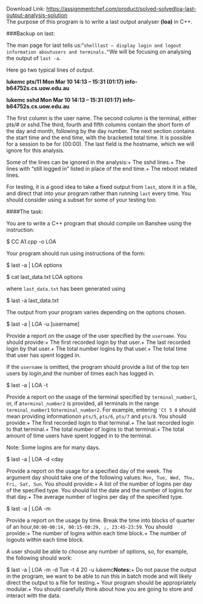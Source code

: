 Download Link: https://assignmentchef.com/product/solved-solvedloa-last-output-analysis-solution
<br>
The purpose of this program is to write a last output analyser **(loa)** in C++.

###Backup on last:

The man page for last tells us:“`shelllast – display login and logout information aboutusers and terminals.“`We will be focusing on analysing the output of `last -a`.

Here go two typical lines of output.

**lukemc pts/11 Mon Mar 10 14:13 – 15:31 (01:17) info-b64752s.cs.uow.edu.au**

**lukemc sshd Mon Mar 10 14:13 – 15:31 (01:17) info-b64752s.cs.uow.edu.au**

The first column is the user name. The second column is the terminal, either pts/# or sshd.The third, fourth and fifth columns contain the short form of the day and month, following by the day number. The next section contains the start time and the end time, with the bracketed total time. It is possible for a session to be for (00:00). The last field is the hostname, which we will ignore for this analysis.

Some of the lines can be ignored in the analysis:+ The sshd lines.+ The lines with “still logged in” listed in place of the end time.+ The reboot related lines.

For testing, it is a good idea to take a fixed output from `last`, store it in a file, and direct that into your program rather than running `last` every time. You should consider using a subset for some of your testing too.

####The task:

You are to write a C++ program that should compile on Banshee using the instruction:

$ CC A1.cpp -o LOA

Your program should run using instructions of the form:

$ last -a | LOA options

$ cat last_data.txt LOA options

where `last_data.txt` has been generated using

$ last -a last_data.txt

The output from your program varies depending on the options chosen.

$ last -a | LOA -u [username]

Provide a report on the usage of the user specified by the `username`. You should provide:+ The first recorded login by that user.+ The last recorded login by that user.+ The total number logins by that user.+ The total time that user has spent logged in.

If the `username` is omitted, the program should provide a list of the top ten users by login,and the number of times each has logged in.

$ last -a | LOA -t

Provide a report on the usage of the terminal specified by `terminal_number1`, or, if a`terminal_number2` is provided, all terminals in the range `terminal_number1` to`terminal_number2`. For example, entering `¨Ct 5 8` should mean providing informationon `pts/5`, `pts/6`, `pts/7` and `pts/8`. You should provide:+ The first recorded login to that terminal.+ The last recorded login to that terminal.+ The total number of logins to that terminal.+ The total amount of time users have spent logged in to the terminal.

Note: Some logins are for many days.

$ last -a | LOA -d &lt;day

Provide a report on the usage for a specified day of the week. The argument day should take one of the following values: `Mon, Tue, Wed, Thu, Fri, Sat, Sun`. You should provide:+ A list of the number of logins per day of the specified type. You should list the date and the number of logins for that day.+ The average number of logins per day of the specified type.

$ last -a | LOA -m

Provide a report on the usage by time. Break the time into blocks of quarter of an hour,`00:00-00:14, 00:15-00:29, ¡­, 23:45-23:59`. You should provide:+ The number of logins within each time block.+ The number of logouts within each time block.

A user should be able to choose any number of options, so, for example, the following should work:

$ last -a | LOA -m -d Tue -t 4 20 -u lukemc**Notes:**+ Do not pause the output in the program, we want to be able to run this in batch mode and will likely direct the output to a file for testing.+ Your program should be appropriately modular.+ You should carefully think about how you are going to store and interact with the data.
